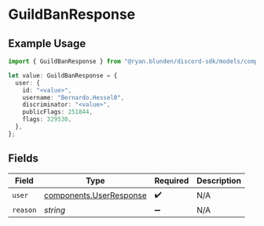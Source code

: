 # GuildBanResponse

## Example Usage

```typescript
import { GuildBanResponse } from "@ryan.blunden/discord-sdk/models/components";

let value: GuildBanResponse = {
  user: {
    id: "<value>",
    username: "Bernardo.Hessel0",
    discriminator: "<value>",
    publicFlags: 251844,
    flags: 329530,
  },
};
```

## Fields

| Field                                                              | Type                                                               | Required                                                           | Description                                                        |
| ------------------------------------------------------------------ | ------------------------------------------------------------------ | ------------------------------------------------------------------ | ------------------------------------------------------------------ |
| `user`                                                             | [components.UserResponse](../../models/components/userresponse.md) | :heavy_check_mark:                                                 | N/A                                                                |
| `reason`                                                           | *string*                                                           | :heavy_minus_sign:                                                 | N/A                                                                |